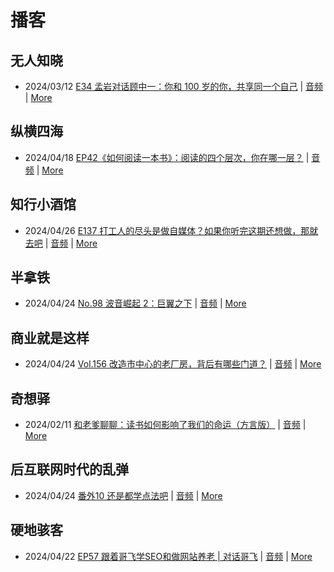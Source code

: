 # 播客

## 无人知晓
- 2024/03/12 [E34 孟岩对话顾中一：你和 100 岁的你，共享同一个自己](https://www.xiaoyuzhoufm.com/episode/65effcb5421188fe6adc9f41) | [音频](https://dts-api.xiaoyuzhoufm.com/track/611719d3cb0b82e1df0ad29e/65effcb5421188fe6adc9f41/media.xyzcdn.net/lmrDHW9ykqTLnzJhhyFDBFdUQ27Z.m4a) | [More](channels/%E6%97%A0%E4%BA%BA%E7%9F%A5%E6%99%93.md)

## 纵横四海
- 2024/04/18 [EP42《如何阅读一本书》：阅读的四个层次，你在哪一层？](https://www.ximalaya.com/sound/723479352) | [音频](https://audio.xmcdn.com/storages/3b69-audiofreehighqps/3C/65/GKwRINsJ9uUNByqsIQLH8Evf.m4a) | [More](channels/%E7%BA%B5%E6%A8%AA%E5%9B%9B%E6%B5%B7.md)

## 知行小酒馆
- 2024/04/26 [E137 打工人的尽头是做自媒体？如果你听完这期还想做，那就去吧](https://www.xiaoyuzhoufm.com/episode/662a2834ff598d65f22fbc80) | [音频](https://dts-api.xiaoyuzhoufm.com/track/6013f9f58e2f7ee375cf4216/662a2834ff598d65f22fbc80/media.xyzcdn.net/lo1ovPUfTWTNhTzGGLnJpMuccaBV.m4a) | [More](channels/%E7%9F%A5%E8%A1%8C%E5%B0%8F%E9%85%92%E9%A6%86.md)

## 半拿铁
- 2024/04/24 [No.98 波音崛起 2：巨翼之下](https://www.ximalaya.com/sound/724666055) | [音频](https://dl.wavpub.com/item/227_31598846_1451.m4a) | [More](channels/%E5%8D%8A%E6%8B%BF%E9%93%81.md)

## 商业就是这样
- 2024/04/24 [Vol.156 改造市中心的老厂房，背后有哪些门道？](https://www.ximalaya.com/sound/724738138) | [音频](https://audio.xmcdn.com/storages/2c3a-audiofreehighqps/D0/D3/GKwRIRwJ_tLUAPuRYQLKk-_W.m4a) | [More](channels/%E5%95%86%E4%B8%9A%E5%B0%B1%E6%98%AF%E8%BF%99%E6%A0%B7.md)

## 奇想驿
- 2024/02/11 [和老爹聊聊：读书如何影响了我们的命运（方言版）](https://www.xiaoyuzhoufm.com/episode/65c839a90bef6c2074d27174) | [音频](https://dts-api.xiaoyuzhoufm.com/track/6034daea97755b8fc9c66480/65c839a90bef6c2074d27174/media.xyzcdn.net/ljFv7ZFgmiyNZuNiYLWTh8I-KQ6F.m4a) | [More](channels/%E5%A5%87%E6%83%B3%E9%A9%BF.md)

## 后互联网时代的乱弹
- 2024/04/24 [番外10 还是都学点法吧](https://hosting.wavpub.cn/pie/epx10/) | [音频](https://tk.wavpub.com/WPDL_CbdEvkqLacmQQmLBwdrDrdBzWLKZTPSPYaYaDYLwFvbSFyqFVnVamUrsaq-93.mp3) | [More](channels/%E5%90%8E%E4%BA%92%E8%81%94%E7%BD%91%E6%97%B6%E4%BB%A3%E7%9A%84%E4%B9%B1%E5%BC%B9.md)

## 硬地骇客
- 2024/04/22 [EP57 跟着哥飞学SEO和做网站养老 | 对话哥飞](https://www.xiaoyuzhoufm.com/episode/6626585b200abebe6e851af0) | [音频](https://dts-api.xiaoyuzhoufm.com/track/640ee2438be5d40013fe4a87/6626585b200abebe6e851af0/media.xyzcdn.net/lhHCq45_LR196HCIdss-dFMa9vDh.m4a) | [More](channels/%E7%A1%AC%E5%9C%B0%E9%AA%87%E5%AE%A2.md)

